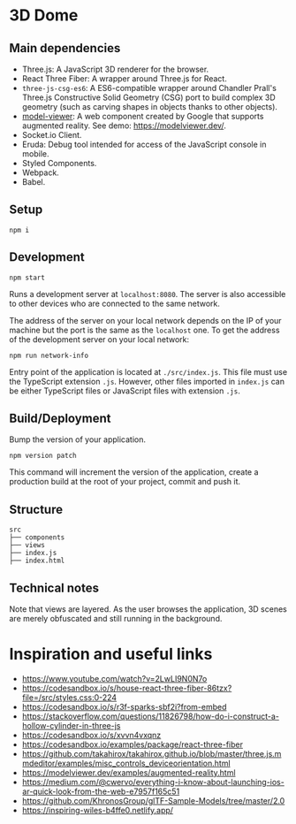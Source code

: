 # 3D Dome

## Main dependencies

-   Three.js: A JavaScript 3D renderer for the browser.
-   React Three Fiber: A wrapper around Three.js for React.
-   `three-js-csg-es6`: A ES6-compatible wrapper around Chandler Prall's Three.js Constructive Solid Geometry (CSG) port to build complex 3D geometry (such as carving shapes in objects thanks to other objects).
-   [model-viewer](https://github.com/google/model-viewer): A web component created by Google that supports augmented reality. See demo: https://modelviewer.dev/.
-   Socket.io Client.
-   Eruda: Debug tool intended for access of the JavaScript console in mobile.
-   Styled Components.
-   Webpack.
-   Babel.

## Setup

    npm i

## Development

    npm start

Runs a development server at `localhost:8080`. The server is also accessible to other devices who are connected to the same network.

The address of the server on your local network depends on the IP of your machine but the port is the same as the `localhost` one. To get the address of the development server on your local network:

    npm run network-info

Entry point of the application is located at `./src/index.js`. This file must use the TypeScript extension `.js`. However, other files imported in `index.js` can be either TypeScript files or JavaScript files with extension `.js`.

## Build/Deployment

Bump the version of your application.

    npm version patch

This command will increment the version of the application, create a production build at the root of your project, commit and push it.

## Structure

    src
    ├── components
    ├── views
    ├── index.js
    ├── index.html

## Technical notes

Note that views are layered. As the user browses the application, 3D scenes are merely obfuscated and still running in the background.

# Inspiration and useful links

-   https://www.youtube.com/watch?v=2LwLI9N0N7o
-   https://codesandbox.io/s/house-react-three-fiber-86tzx?file=/src/styles.css:0-224
-   https://codesandbox.io/s/r3f-sparks-sbf2i?from-embed
-   https://stackoverflow.com/questions/11826798/how-do-i-construct-a-hollow-cylinder-in-three-js
-   https://codesandbox.io/s/xvvn4vxqnz
-   https://codesandbox.io/examples/package/react-three-fiber
-   https://github.com/takahirox/takahirox.github.io/blob/master/three.js.mmdeditor/examples/misc_controls_deviceorientation.html
-   https://modelviewer.dev/examples/augmented-reality.html
-   https://medium.com/@cwervo/everything-i-know-about-launching-ios-ar-quick-look-from-the-web-e7957f165c51
-   https://github.com/KhronosGroup/glTF-Sample-Models/tree/master/2.0
-   https://inspiring-wiles-b4ffe0.netlify.app/
